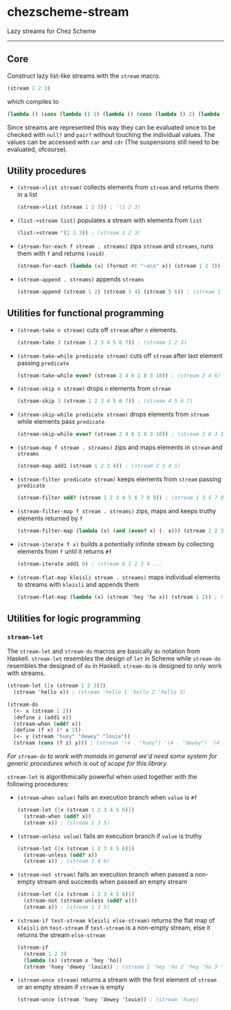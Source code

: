 # chezscheme-stream

Lazy streams for Chez Scheme

---

## Core

Construct lazy list-like streams with the `stream` macro.

```scheme
(stream 1 2 3)
```

which compiles to

```scheme
(lambda () (cons (lambda () 1) (lambda () (cons (lambda () 2) (lambda () (cons (lambda () 3) '()))))))
```

Since streams are represented this way they can be evaluated once to be checked with `null?` and `pair?` without touching the individual values. The values can be accessed with `car` and `cdr` (The suspensions still need to be evaluated, ofcourse).

## Utility procedures

- `(stream->list stream)` collects elements from `stream` and returns them in a list
  ```scheme
  (stream->list (stream 1 2 3)) ; '(1 2 3)
  ```
- `(list->stream list)` populates a stream with elements from `list`
  ```scheme
  (list->stream '(1 2 3)) ; (stream 1 2 3)
  ```
- `(stream-for-each f stream . streams)` zips `stream` and `streams`, runs them with `f` and returns `(void)`
  ```scheme
  (stream-for-each (lambda (x) (format #t "~a\n" x)) (stream 1 2 3)) ; (void)
  ```
- `(stream-append . streams)` appends `streams`
  ```scheme
  (stream-append (stream 1 2) (stream 3 4) (stream 5 6)) ; (stream 1 2 3 4 5 6)
  ```

## Utilities for functional programming

- `(stream-take n stream)` cuts off `stream` after `n` elements.
  ```scheme
  (stream-take 3 (stream 1 2 3 4 5 6 7)) ; (stream 1 2 3)
  ```
- `(stream-take-while predicate stream)` cuts off `stream` after last element passing `predicate`
  ```scheme
  (stream-take-while even? (stream 2 4 6 1 8 3 10)) ; (stream 2 4 6)
  ```
- `(stream-skip n stream)` drops `n` elements from `stream`
  ```scheme
  (stream-skip 3 (stream 1 2 3 4 5 6 7)) ; (stream 4 5 6 7)
  ```
- `(stream-skip-while predicate stream)` drops elements from `stream` while elements pass `predicate`
  ```scheme
  (stream-skip-while even? (stream 2 4 6 1 8 3 10)) ; (stream 1 8 3 10)
  ```
- `(stream-map f stream . streams)` zips and maps elements in `stream` and `streams`
  ```scheme
  (stream-map add1 (stream 1 2 3 4)) ; (stream 2 3 4 5)
  ```
- `(stream-filter predicate stream)` keeps elements from `stream` passing `predicate`
  ```scheme
  (stream-filter odd? (stream 1 2 3 4 5 6 7 8 9)) ; (stream 1 3 5 7 9)
  ```
- `(stream-filter-map f stream . streams)` zips, maps and keeps truthy elements returned by `f`
  ```scheme
  (stream-filter-map (lambda (x) (and (even? x) (- x))) (stream 1 2 3 4)) ; (stream -2 -4)
  ```
- `(stream-iterate f x)` builds a potentially infinite stream by collecting elements from `f` until it returns `#f`
  ```scheme
  (stream-iterate add1 0) ; (stream 0 1 2 3 4 ...
  ```
- `(stream-flat-map kleisli stream . streams)` maps individual elements to streams with `kleisli` and appends them
  ```scheme
  (stream-flat-map (lambda (x) (stream 'hey 'ho x)) (stream 1 2)) ; (stream 'hey 'ho 1 'hey 'ho 2)
  ```

## Utilities for logic programming

### `stream-let`

The `stream-let` and `stream-do` macros are basically `do` notation from Haskell. `stream-let` resembles the design of `let` in Scheme while `stream-do` resembles the designed of `do` in Haskell. `stream-do` is designed to only work with streams.

```scheme
(stream-let ([x (stream 1 2 3)])
  (stream 'hello x)) ; (stream 'hello 1 'hello 2 'hello 3)
```

```scheme
(stream-do
  (<- x (stream 1 2))
  (define z (add1 x))
  (stream-when (odd? x))
  (define (f x) (* x 2))
  (<- y (stream "huey" "dewey" "louie"))
  (stream (cons (f z) y))) ; (stream '(4 . "huey") '(4 . "dewey") '(4 . "louie"))
```

_For `stream-do` to work with monads in general we'd need some system for generic procedures which is out of scope for this library._

`stream-let` is algorithmically powerful when used together with the following procedures:

- `(stream-when value)` fails an execution branch when `value` is `#f`
  ```scheme
  (stream-let ([x (stream 1 2 3 4 5 6)])
    (stream-when (odd? x))
    (stream x)) ; (stream 1 3 5)
  ```
- `(stream-unless value)` fails an execution branch if `value` is truthy
  ```scheme
  (stream-let ([x (stream 1 2 3 4 5 6)])
    (stream-unless (odd? x))
    (stream x)) ; (stream 2 4 6)
  ```
- `(stream-not stream)` fails an execution branch when passed a non-empty stream and succeeds when passed an empty stream
  ```scheme
  (stream-let ([x (stream 1 2 3 4 5 6)])
    (stream-not (stream-unless (odd? x)))
    (stream x)) ; (stream 1 3 5)
  ```
- `(stream-if test-stream kleisli else-stream)` returns the flat map of `kleisli` on `test-stream` if `test-stream` is a non-empty stream, else it returns the stream `else-stream`
  ```scheme
  (stream-if
    (stream 1 2 3)
    (lambda (x) (stream x 'hey 'ho))
    (stream 'huey 'dewey 'louie)) ; (stream 1 'hey 'ho 2 'hey 'ho 3 'hey 'ho)
  ```
- `(stream-once stream)` returns a stream with the first element of `stream` or an empty stream if `stream` is empty
  ```scheme
  (stream-once (stream 'huey 'dewey 'louie)) ; (stream 'huey)
  ```
